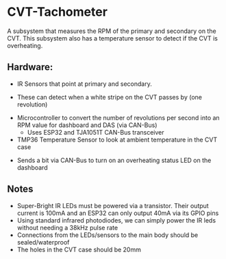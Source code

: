  # CVT-Tachometer

A subsystem that measures the RPM of the primary and secondary on the CVT. This subsystem also has a temperature sensor to detect if the CVT is overheating.

## Hardware:

* IR Sensors that point at primary and secondary.
- These can detect when a white stripe on the CVT passes by (one revolution)
* Microcontroller to convert the number of revolutions per second into an RPM value for dashboard and DAS (via CAN-Bus)
  - Uses ESP32 and TJA1051T CAN-Bus transceiver
* TMP36 Temperature Sensor to look at ambient temperature in the CVT case
- Sends a bit via CAN-Bus to turn on an overheating status LED on the dashboard

 ## Notes

 * Super-Bright IR LEDs must be powered via a transistor. Their output current is 100mA and an ESP32 can only output 40mA via its GPIO pins
 * Using standard infrared photodiodes, we can simply power the IR leds without needing a 38kHz pulse rate
 * Connections from the LEDs/sensors to the main body should be sealed/waterproof
 * The holes in the CVT case should be 20mm
